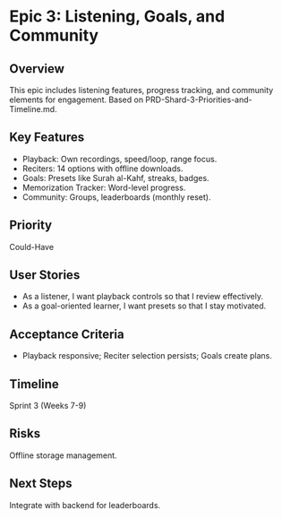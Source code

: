 # Epic 3: Listening, Goals, and Community

## Overview
This epic includes listening features, progress tracking, and community elements for engagement. Based on PRD-Shard-3-Priorities-and-Timeline.md.

## Key Features
- Playback: Own recordings, speed/loop, range focus.
- Reciters: 14 options with offline downloads.
- Goals: Presets like Surah al-Kahf, streaks, badges.
- Memorization Tracker: Word-level progress.
- Community: Groups, leaderboards (monthly reset).

## Priority
Could-Have

## User Stories
- As a listener, I want playback controls so that I review effectively.
- As a goal-oriented learner, I want presets so that I stay motivated.

## Acceptance Criteria
- Playback responsive; Reciter selection persists; Goals create plans.

## Timeline
Sprint 3 (Weeks 7-9)

## Risks
Offline storage management.

## Next Steps
Integrate with backend for leaderboards.
